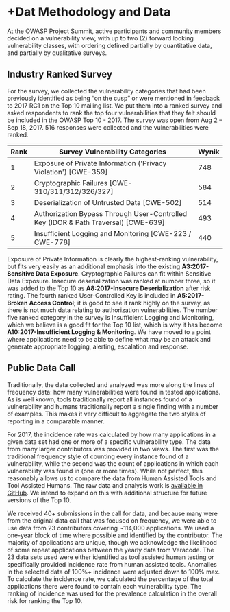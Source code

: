 # +Dat Methodology and Data

At the OWASP Project Summit, active participants and community members decided on a vulnerability view, with up to two (2) forward looking vulnerability classes, with ordering defined partially by quantitative data, and partially by qualitative surveys.
 
## Industry Ranked Survey

For the survey, we collected the vulnerability categories that had been previously identified as being “on the cusp” or were mentioned in feedback to 2017 RC1 on the Top 10 mailing list. We put them into a ranked survey and asked respondents to rank the top four vulnerabilities that they felt should be included in the OWASP Top 10 - 2017. The survey was open from Aug 2 – Sep 18, 2017. 516 responses were collected and the vulnerabilities were ranked.

| Rank | Survey Vulnerability Categories | Wynik |
| -- | -- | -- |
| 1 | Exposure of Private Information ('Privacy Violation') [CWE-359] | 748 |
| 2 | Cryptographic Failures [CWE-310/311/312/326/327]| 584 |
| 3 | Deserialization of Untrusted Data [CWE-502] | 514 |
| 4 | Authorization Bypass Through User-Controlled Key (IDOR & Path Traversal) [CWE-639] | 493 |
| 5 | Insufficient Logging and Monitoring [CWE-223 / CWE-778]| 440 |

Exposure of Private Information is clearly the highest-ranking vulnerability, but fits very easily as an additional emphasis into the existing **A3:2017-Sensitive Data Exposure**. Cryptographic Failures can fit within Sensitive Data Exposure. Insecure deserialization was ranked at number three, so it was added to the Top 10 as **A8:2017-Insecure Deserialization** after risk rating. The fourth ranked User-Controlled Key is included in **A5:2017-Broken Access Control**; it is good to see it rank highly on the survey, as there is not much data relating to authorization vulnerabilities. The number five ranked category in the survey is Insufficient Logging and Monitoring, which we believe is a good fit for the Top 10 list, which is why it has become **A10:2017-Insufficient Logging & Monitoring**. We have moved to a point where applications need to be able to define what may be an attack and generate appropriate logging, alerting, escalation and response. 

## Public Data Call

Traditionally, the data collected and analyzed was more along the lines of frequency data: how many vulnerabilities were found in tested applications. As is well known, tools traditionally report all instances found of a vulnerability and humans traditionally report a single finding with a number of examples. This makes it very difficult to aggregate the two styles of reporting in a comparable manner.

For 2017, the incidence rate was calculated by how many applications in a given data set had one or more of a specific vulnerability type. The data from many larger contributors was provided in two views. The first was the traditional frequency style of counting every instance found of a vulnerability, while the second was the count of applications in which each vulnerability was found in (one or more times). While not perfect, this reasonably allows us to compare the data from Human Assisted Tools and Tool Assisted Humans. The raw data and analysis work is [available in GitHub](https://github.com/OWASP/Top10/tree/master/2017/datacall). We intend to expand on this with additional structure for future versions of the Top 10.

We received 40+ submissions in the call for data, and because many were from the original data call that was focused on frequency, we were able to use data from 23 contributors covering ~114,000 applications. We used a one-year block of time where possible and identified by the contributor. The majority of applications are unique, though we acknowledge the likelihood of some repeat applications between the yearly data from Veracode. The 23 data sets used were either identified as tool assisted human testing or specifically provided incidence rate from human assisted tools. Anomalies in the selected data of 100%+ incidence were adjusted down to 100% max. To calculate the incidence rate, we calculated the percentage of the total applications there were found to contain each vulnerability type. The ranking of incidence was used for the prevalence calculation in the overall risk for ranking the Top 10.
